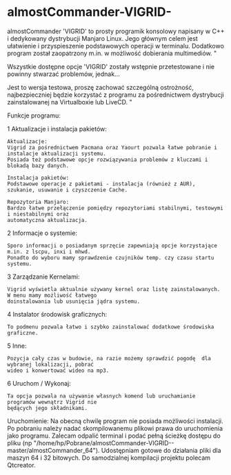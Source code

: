 # almostCommander-VIGRID-
almostCommander 'VIGRID' to prosty programik konsolowy napisany w C++ i dedykowany dystrybucji Manjaro Linux.
Jego głównym celem jest ułatwienie i przyspieszenie podstawowych operacji w terminalu.
Dodatkowo program został zaopatrzony m.in. w możliwość dobierania multimediów. "

Wszystkie dostępne opcje 'VIGRID' zostały wstępnie przetestowane i nie powinny stwarzać problemów, jednak...

Jest to wersja testowa, proszę zachować szczególną ostrożność, najbezpieczniej będzie korzystać z programu 
za pośrednictwem dystrybucji zainstalowanej na Virtualboxie lub LiveCD. "

Funkcje programu:

1 Aktualizacje i instalacja pakietów:

	Aktualizacje:
	Vigrid za pośrednictwem Pacmana oraz Yaourt pozwala łatwe pobranie i instalacje aktualizacji systemu.
	Posiada też podstawowe opcje rozwiązywania problemów z kluczami i blokadą bazy danych.

	Instalacja pakietów:
	Podstawowe operacje z pakietami - instalacja (również z AUR), szukanie, usuwanie i czyszczenie Cache.

	Repozytoria Manjaro:
	Bardzo łatwe przełączenie pomiędzy repozytoriami stabilnymi, testowymi i niestabilnymi oraz
	automatyczna aktualizacja.

2 Informacje o systemie:

	Sporo informacji o posiadanym sprzęcie zapewniają opcje korzystające m.in. z lscpu, inxi i mhwd.
	Ponadto do wyboru mamy sprawdzenie czujników temp. czy czasu startu systemu.

3 Zarządzanie Kernelami:

	Vigrid wyświetla aktualnie używany kernel oraz listę zainstalowanych. W menu mamy możliwość łatwego 
	doinstalowania lub usunięcia jądra systemu.

4 Instalator środowisk graficznych:

	To podmenu pozwala łatwo i szybko zainstalować dodatkowe środowiska graficzne.

5 Inne:

	Pozycja cały czas w budowie, na razie możemy sprawdzić pogodę  dla wybranej lokalizacji, pobrać
	wideo i konwertować wideo na mp3.

6 Uruchom / Wykonaj:

	Ta opcja pozwala na używanie własnych komend lub uruchamianie programów wewnątrz Vigrid nie 
	będących jego składnikami.

Uruchomienie:
Na obecną chwilę program nie posiada możliwości instalacji. Po pobraniu należy nadać skompilowanemu plikowi prawa do uruchomienia jako programu. Zalecam odpalić terminal i podać pełną ścieżkę dostępu do pliku (np "/home/hp/Pobrane/almostCommander-VIGRID--master/almostCommander_64"). Udostępniam gotowe do działania pliki dla maszyn 64 i 32 bitowych. Do samodzialnej kompilacji projektu polecam Qtcreator.

